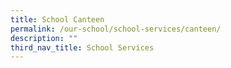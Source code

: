 ```yaml
---
title: School Canteen
permalink: /our-school/school-services/canteen/
description: ""
third_nav_title: School Services
---
```

